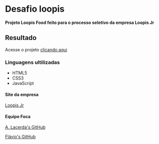 # Desafio loopis

**Projeto Loopis Food feito para o processo seletivo da empresa Loopis Jr**


## Resultado
Acesse o projeto [clicando aqui](https://ndbzika.github.io/desafio-loopis/)


### Linguagens ultilizadas
* HTML5
* CSS3
* JavaScript


#### Site da empresa 
[Loopis Jr](https://loopisjr.com.br/)


#### Equipe Foca
[A. Lacerda's GitHub](https://github.com/AntLacerda)

[Flávio's GitHub](https://github.com/ndbzika)


